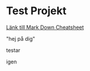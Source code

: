 # Test Projekt

[Länk till Mark Down Cheatsheet](https://github.com/adam-p/markdown-here/wiki/Markdown-Cheatsheet)

"hej på dig"

testar

igen